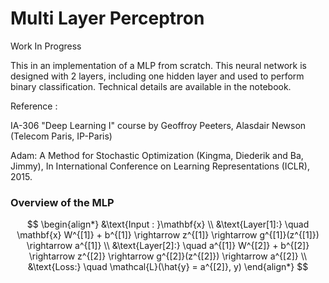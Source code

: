 # Multi Layer Perceptron

Work In Progress

This in an implementation of a MLP from scratch. This neural network is designed with 2 layers, including one hidden layer and used to perform binary classification. Technical details are available in the notebook. 

Reference : 

IA-306 "Deep Learning I" course by Geoffroy Peeters, Alasdair Newson (Telecom Paris, IP-Paris)

Adam: A Method for Stochastic Optimization (Kingma, Diederik and Ba, Jimmy), In International Conference on Learning Representations (ICLR), 2015.



### Overview of the MLP
$$ 
\begin{align*}
&\text{Input : }\mathbf{x}  \\
&\text{Layer[1]:} \quad \mathbf{x} W^{[1]} + b^{[1]} \rightarrow z^{[1]} \rightarrow g^{[1]}(z^{[1]}) \rightarrow a^{[1]} \\
&\text{Layer[2]:} \quad a^{[1]} W^{[2]} + b^{[2]} \rightarrow z^{[2]} \rightarrow g^{[2]}(z^{[2]}) \rightarrow a^{[2]} \\
&\text{Loss:} \quad \mathcal{L}(\hat{y} = a^{[2]}, y)
\end{align*}
$$ 






